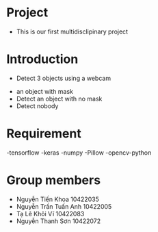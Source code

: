 # Project
- This is our first multidisclipinary project 

# Introduction 
- Detect 3 objects using a webcam
+ an object with mask
+ Detect an object with no mask
+ Detect nobody

# Requirement
-tensorflow
-keras
-numpy
-Pillow
-opencv-python

# Group members
- Nguyễn Tiến Khoa 10422035
- Nguyễn Trần Tuấn Anh 10422005
- Tạ Lê Khôi Vĩ 10422083
- Nguyễn Thanh Sơn 10422072



